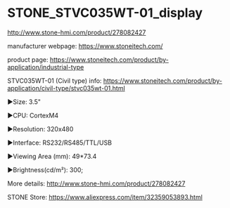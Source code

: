 # STONE_STVC035WT-01_display
http://www.stone-hmi.com/product/278082427

manufacturer webpage: https://www.stoneitech.com/

product page: https://www.stoneitech.com/product/by-application/industrial-type

STVC035WT-01 (Civil type) info: https://www.stoneitech.com/product/by-application/civil-type/stvc035wt-01.html

►Size: 3.5"

►CPU: CortexM4

►Resolution: 320x480

►Interface: RS232/RS485/TTL/USB

►Viewing Area (mm): 49*73.4

►Brightness(cd/m²): 300;

More details: http://www.stone-hmi.com/product/278082427

STONE Store: https://www.aliexpress.com/item/32359053893.html
